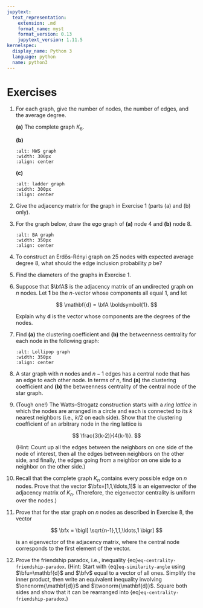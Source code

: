 ```yaml
---
jupytext:
  text_representation:
    extension: .md
    format_name: myst
    format_version: 0.13
    jupytext_version: 1.11.5
kernelspec:
  display_name: Python 3
  language: python
  name: python3
---
```

# Exercises

1. For each graph, give the number of nodes, the number of edges, and the average degree.

    **(a)** The complete graph $K_6$.

    **(b)** 
    ```{image} nws.svg
    :alt: NWS graph
    :width: 300px
    :align: center
    ```

    **(c)** 
    ```{image} ladder.svg
    :alt: ladder graph
    :width: 300px
    :align: center
    ```

2. Give the adjacency matrix for the graph in Exercise 1 (parts (a) and (b) only).

3. For the graph below, draw the ego graph of **(a)** node 4 and **(b)** node 8.

    ```{image} ba.svg
    :alt: BA graph
    :width: 350px
    :align: center
    ```

4. To construct an Erdős-Rényi graph on 25 nodes with expected average degree 8, what should the edge inclusion probability $p$ be?

5. Find the diameters of the graphs in Exercise 1.

6. Suppose that $\bfA$ is the adjacency matrix of an undirected graph on $n$ nodes. Let $\boldsymbol{1}$ be the $n$-vector whose components all equal 1, and let

    $$
    \mathbf{d} = \bfA \boldsymbol{1}. 
    $$

    Explain why $\mathbf{d}$ is the vector whose components are the degrees of the nodes.

7. Find **(a)** the clustering coefficient and **(b)** the betweenness centrality for each node in the following graph:

    ```{image} lolly.svg
    :alt: Lollipop graph
    :width: 350px
    :align: center
    ```

8. A star graph with $n$ nodes and $n-1$ edges has a central node that has an edge to each other node. In terms of $n$, find **(a)** the clustering coefficient and **(b)** the betweenness centrality of the central node of the star graph. 

9. (Tough one!) The Watts–Strogatz construction starts with a *ring lattice* in which the nodes are arranged in a circle and each is connected to its $k$ nearest neighbors (i.e., $k/2$ on each side). Show that the clustering coefficient of an arbitrary node in the ring lattice is 

    $$ \frac{3(k-2)}{4(k-1)}. $$

    (Hint: Count up all the edges between the neighbors on one side of the node of interest, then all the edges between neighbors on the other side, and finally, the edges going from a neighbor on one side to a neighbor on the other side.)

10. Recall that the complete graph $K_n$ contains every possible edge on $n$ nodes. Prove that the vector $\bfx=[1,1,\ldots,1]$ is an eigenvector of the adjacency matrix of $K_n$. (Therefore, the eigenvector centrality is uniform over the nodes.)

11. Prove that for the star graph on $n$ nodes as described in Exercise 8, the vector 

    $$
    \bfx = \bigl[ \sqrt{n-1},1,1,\ldots,1 \bigr]
    $$

    is an eigenvector of the adjacency matrix, where the central node corresponds to the first element of the vector.

12. Prove the friendship paradox, i.e., inequality {eq}`eq-centrality-friendship-paradox`. (Hint: Start with {eq}`eq-similarity-angle` using $\bfu=\mathbf{d}$ and $\bfv$ equal to a vector of all ones. Simplify the inner product, then write an equivalent inequality involving $\onenorm{\mathbf{d}}$ and $\twonorm{\mathbf{d}}$. Square both sides and show that it can be rearranged into {eq}`eq-centrality-friendship-paradox`.)